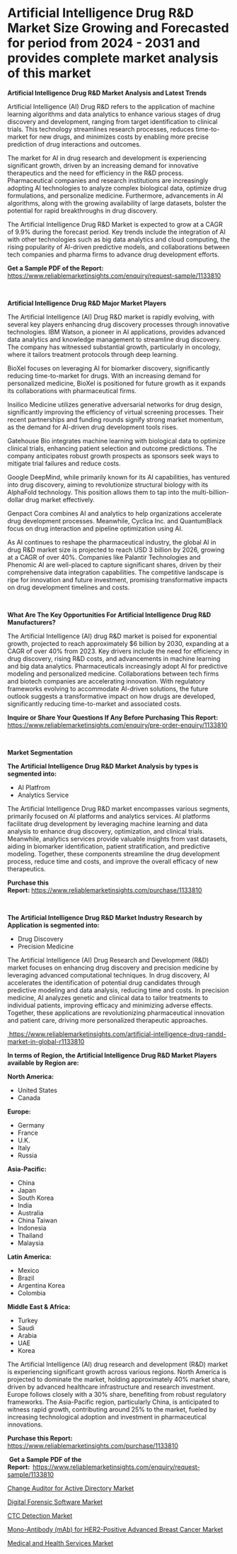 <p><h1>Artificial Intelligence Drug R&D Market Size Growing and Forecasted for period from 2024 - 2031 and provides complete market analysis of this market</h1></p><p><strong>Artificial Intelligence Drug R&D Market Analysis and Latest Trends</strong></p>
<p><p>Artificial Intelligence (AI) Drug R&D refers to the application of machine learning algorithms and data analytics to enhance various stages of drug discovery and development, ranging from target identification to clinical trials. This technology streamlines research processes, reduces time-to-market for new drugs, and minimizes costs by enabling more precise prediction of drug interactions and outcomes.</p><p>The market for AI in drug research and development is experiencing significant growth, driven by an increasing demand for innovative therapeutics and the need for efficiency in the R&D process. Pharmaceutical companies and research institutions are increasingly adopting AI technologies to analyze complex biological data, optimize drug formulations, and personalize medicine. Furthermore, advancements in AI algorithms, along with the growing availability of large datasets, bolster the potential for rapid breakthroughs in drug discovery.</p><p>The Artificial Intelligence Drug R&D Market is expected to grow at a CAGR of 9.9% during the forecast period. Key trends include the integration of AI with other technologies such as big data analytics and cloud computing, the rising popularity of AI-driven predictive models, and collaborations between tech companies and pharma firms to advance drug development efforts.</p></p>
<p><strong>Get a Sample PDF of the Report:&nbsp;</strong> <a href="https://www.reliablemarketinsights.com/enquiry/request-sample/1133810?utm_campaign=1355&utm_medium=2&utm_source=Github&utm_content=ia&utm_term=08102024&utm_id=artificial-intelligence-drug-rd">https://www.reliablemarketinsights.com/enquiry/request-sample/1133810</a></p>
<p>&nbsp;</p>
<p><strong>Artificial Intelligence Drug R&D Major Market Players</strong></p>
<p><p>The Artificial Intelligence (AI) Drug R&D market is rapidly evolving, with several key players enhancing drug discovery processes through innovative technologies. IBM Watson, a pioneer in AI applications, provides advanced data analytics and knowledge management to streamline drug discovery. The company has witnessed substantial growth, particularly in oncology, where it tailors treatment protocols through deep learning. </p><p>BioXel focuses on leveraging AI for biomarker discovery, significantly reducing time-to-market for drugs. With an increasing demand for personalized medicine, BioXel is positioned for future growth as it expands its collaborations with pharmaceutical firms.</p><p>Insilico Medicine utilizes generative adversarial networks for drug design, significantly improving the efficiency of virtual screening processes. Their recent partnerships and funding rounds signify strong market momentum, as the demand for AI-driven drug development tools rises.</p><p>Gatehouse Bio integrates machine learning with biological data to optimize clinical trials, enhancing patient selection and outcome predictions. The company anticipates robust growth prospects as sponsors seek ways to mitigate trial failures and reduce costs.</p><p>Google DeepMind, while primarily known for its AI capabilities, has ventured into drug discovery, aiming to revolutionize structural biology with its AlphaFold technology. This position allows them to tap into the multi-billion-dollar drug market effectively.</p><p>Genpact Cora combines AI and analytics to help organizations accelerate drug development processes. Meanwhile, Cyclica Inc. and QuantumBlack focus on drug interaction and pipeline optimization using AI.</p><p>As AI continues to reshape the pharmaceutical industry, the global AI in drug R&D market size is projected to reach USD 3 billion by 2026, growing at a CAGR of over 40%. Companies like Palantir Technologies and Phenomic AI are well-placed to capture significant shares, driven by their comprehensive data integration capabilities. The competitive landscape is ripe for innovation and future investment, promising transformative impacts on drug development timelines and costs.</p></p>
<p>&nbsp;</p>
<p><strong>What Are The Key Opportunities For Artificial Intelligence Drug R&D Manufacturers?</strong></p>
<p><p>The Artificial Intelligence (AI) drug R&D market is poised for exponential growth, projected to reach approximately $6 billion by 2030, expanding at a CAGR of over 40% from 2023. Key drivers include the need for efficiency in drug discovery, rising R&D costs, and advancements in machine learning and big data analytics. Pharmaceuticals increasingly adopt AI for predictive modeling and personalized medicine. Collaborations between tech firms and biotech companies are accelerating innovation. With regulatory frameworks evolving to accommodate AI-driven solutions, the future outlook suggests a transformative impact on how drugs are developed, significantly reducing time-to-market and associated costs.</p></p>
<p><strong>Inquire or Share Your Questions If Any Before Purchasing This Report:</strong> <a href="https://www.reliablemarketinsights.com/enquiry/pre-order-enquiry/1133810?utm_campaign=1355&utm_medium=2&utm_source=Github&utm_content=ia&utm_term=08102024&utm_id=artificial-intelligence-drug-rd">https://www.reliablemarketinsights.com/enquiry/pre-order-enquiry/1133810</a></p>
<p>&nbsp;</p>
<p><strong>Market Segmentation</strong></p>
<p><strong>The Artificial Intelligence Drug R&D Market Analysis by types is segmented into:</strong></p>
<p><ul><li>AI Platfrom</li><li>Analytics Service</li></ul></p>
<p><p>The Artificial Intelligence Drug R&D market encompasses various segments, primarily focused on AI platforms and analytics services. AI platforms facilitate drug development by leveraging machine learning and data analysis to enhance drug discovery, optimization, and clinical trials. Meanwhile, analytics services provide valuable insights from vast datasets, aiding in biomarker identification, patient stratification, and predictive modeling. Together, these components streamline the drug development process, reduce time and costs, and improve the overall efficacy of new therapeutics.</p></p>
<p><strong>Purchase this Report:&nbsp;</strong><a href="https://www.reliablemarketinsights.com/purchase/1133810?utm_campaign=1355&utm_medium=2&utm_source=Github&utm_content=ia&utm_term=08102024&utm_id=artificial-intelligence-drug-rd">https://www.reliablemarketinsights.com/purchase/1133810</a></p>
<p>&nbsp;</p>
<p><strong>The Artificial Intelligence Drug R&D Market Industry Research by Application is segmented into:</strong></p>
<p><ul><li>Drug Discovery</li><li>Precision Medicine</li></ul></p>
<p><p>The Artificial Intelligence (AI) Drug Research and Development (R&D) market focuses on enhancing drug discovery and precision medicine by leveraging advanced computational techniques. In drug discovery, AI accelerates the identification of potential drug candidates through predictive modeling and data analysis, reducing time and costs. In precision medicine, AI analyzes genetic and clinical data to tailor treatments to individual patients, improving efficacy and minimizing adverse effects. Together, these applications are revolutionizing pharmaceutical innovation and patient care, driving more personalized therapeutic approaches.</p></p>
<p><a href="https://www.reliablemarketinsights.com/artificial-intelligence-drug-randd-market-in-global-r1133810?utm_campaign=1355&utm_medium=2&utm_source=Github&utm_content=ia&utm_term=08102024&utm_id=artificial-intelligence-drug-rd">&nbsp;https://www.reliablemarketinsights.com/artificial-intelligence-drug-randd-market-in-global-r1133810</a></p>
<p><strong>In terms of Region, the Artificial Intelligence Drug R&D Market Players available by Region are:</strong></p>
<p>
    <p> <strong> North America: </strong>
        <ul>
            <li>United States</li>
            <li>Canada</li>
        </ul>
        </p> 
    <p> <strong> Europe: </strong>
        <ul>
            <li>Germany</li>
            <li>France</li>
            <li>U.K.</li>
            <li>Italy</li>
            <li>Russia</li>
        </ul>
        </p> 
    <p> <strong> Asia-Pacific: </strong>
        <ul>
            <li>China</li>
            <li>Japan</li>
            <li>South Korea</li>
            <li>India</li>
            <li>Australia</li>
            <li>China Taiwan</li>
            <li>Indonesia</li>
            <li>Thailand</li>
            <li>Malaysia</li>
        </ul>
        </p> 
    <p> <strong> Latin America: </strong>
        <ul>
            <li>Mexico</li>
            <li>Brazil</li>
            <li>Argentina Korea</li>
            <li>Colombia</li>
        </ul>
        </p> 
    <p> <strong> Middle East & Africa: </strong>
        <ul>
            <li>Turkey</li>
            <li>Saudi</li>
            <li>Arabia</li>
            <li>UAE</li>
            <li>Korea</li>
        </ul>
    </p>
    </p>
<p><p>The Artificial Intelligence (AI) drug research and development (R&D) market is experiencing significant growth across various regions. North America is projected to dominate the market, holding approximately 40% market share, driven by advanced healthcare infrastructure and research investment. Europe follows closely with a 30% share, benefiting from robust regulatory frameworks. The Asia-Pacific region, particularly China, is anticipated to witness rapid growth, contributing around 25% to the market, fueled by increasing technological adoption and investment in pharmaceutical innovations.</p></p>
<p><strong>Purchase this Report: </strong><a href="https://www.reliablemarketinsights.com/purchase/1133810?utm_campaign=1355&utm_medium=2&utm_source=Github&utm_content=ia&utm_term=08102024&utm_id=artificial-intelligence-drug-rd">https://www.reliablemarketinsights.com/purchase/1133810</a></p>
<p>&nbsp;<strong>Get a Sample PDF of the Report:&nbsp;&nbsp;</strong><a href="https://www.reliablemarketinsights.com/enquiry/request-sample/1133810?utm_campaign=1355&utm_medium=2&utm_source=Github&utm_content=ia&utm_term=08102024&utm_id=artificial-intelligence-drug-rd">https://www.reliablemarketinsights.com/enquiry/request-sample/1133810</a></p>
<p><strong></strong></p>
<p><p><a href="https://www.linkedin.com/pulse/change-auditor-active-directory-industry-sector-new-technologies-1molf?utm_campaign=1355&utm_medium=2&utm_source=Github&utm_content=ia&utm_term=08102024&utm_id=artificial-intelligence-drug-rd">Change Auditor for Active Directory Market</a></p><p><a href="https://www.linkedin.com/pulse/exploring-digital-forensic-software-market-dynamics-revenue-rtd8f?utm_campaign=1355&utm_medium=2&utm_source=Github&utm_content=ia&utm_term=08102024&utm_id=artificial-intelligence-drug-rd">Digital Forensic Software Market</a></p><p><a href="https://www.linkedin.com/pulse/future-ready-strategic-insights-global-ctc-detection-market-snokf?utm_campaign=1355&utm_medium=2&utm_source=Github&utm_content=ia&utm_term=08102024&utm_id=artificial-intelligence-drug-rd">CTC Detection Market</a></p><p><a href="https://github.com/luckyshygirl/Market-Research-Report-List-6/blob/main/mono-antibody-mab-for-her2-positive-advanced-breast-cancer-market.md?utm_campaign=1355&utm_medium=2&utm_source=Github&utm_content=ia&utm_term=08102024&utm_id=artificial-intelligence-drug-rd">Mono-Antibody (mAb) for HER2-Positive Advanced Breast Cancer Market</a></p><p><a href="https://www.linkedin.com/pulse/insights-medical-health-services-market-size-which-expanding-tk54f?utm_campaign=1355&utm_medium=2&utm_source=Github&utm_content=ia&utm_term=08102024&utm_id=artificial-intelligence-drug-rd">Medical and Health Services Market</a></p></p>